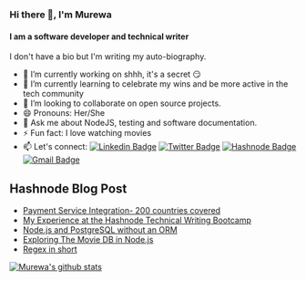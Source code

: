 ### Hi there 👋, I'm Murewa

#### I am a software developer and technical writer

I don't have a bio but I'm writing my auto-biography.
- 🔭 I’m currently working on shhh, it's a secret :smirk:
- 🌱 I’m currently learning to celebrate my wins and be more active in the tech community
- 👯 I’m looking to collaborate on open source projects.
- 😄 Pronouns: Her/She
- 💬 Ask me about NodeJS, testing and software documentation.
- ⚡ Fun fact: I love watching movies
- 📫 Let's connect: 
  [![Linkedin Badge](https://img.shields.io/badge/linkedin-%230077B5.svg?&style=for-the-badge&logo=linkedin&logoColor=white&link=https://www.linkedin.com/in/murewageorge-ashiru/)](https://www.linkedin.com/in/murewageorge-ashiru/)
  [![Twitter Badge](https://img.shields.io/badge/twitter-%231DA1F2.svg?&style=for-the-badge&logo=twitter&logoColor=white&link=https://twitter.com/rachael_xx)](https://twitter.com/rachael_xx)
  [![Hashnode Badge](https://img.shields.io/badge/Hashnode-2962FF?style=for-the-badge&logo=hashnode&logoColor=white)](https://murewaashiru.hashnode.dev/)
  [![Gmail Badge](https://img.shields.io/badge/gmail-c14438?&style=for-the-badge&logo=gmail&logoColor=white)](mailto:rachelleashiru@gmail.com)
  
## Hashnode Blog Post

<!-- HASHNODE:START -->
- [Payment Service Integration- 200 countries covered](https://murewaashiru.hashnode.dev/payment-service-integration-200-countries-covered)
- [My Experience at the Hashnode Technical Writing Bootcamp](https://murewaashiru.hashnode.dev/my-experience-at-the-hashnode-technical-writing-bootcamp)
- [Node.js and PostgreSQL without an ORM](https://murewaashiru.hashnode.dev/nodejs-and-postgresql-without-an-orm)
- [Exploring The Movie DB in Node.js](https://murewaashiru.hashnode.dev/exploring-the-movie-db-in-nodejs)
- [Regex in short](https://murewaashiru.hashnode.dev/regex-in-short)
<!-- HASHNODE:END -->

[![Murewa's github stats](https://github-readme-stats.vercel.app/api?username=murewaashiru&count_private=true&show_icons=true&theme=algolia)](https://github.com/murewaashiru/github-readme-stats)

<!--
**murewaashiru/murewaashiru** is a ✨ _special_ ✨ repository because its `README.md` (this file) appears on your GitHub profile.

Here are some ideas to get you started:

- 🔭 I’m currently working on ...
- 🌱 I’m currently learning ...
- 👯 I’m looking to collaborate on ...
- 🤔 I’m looking for help with ...
- 💬 Ask me about ...
- 📫 How to reach me: ...
- 😄 Pronouns: ...
- ⚡ Fun fact: ...
-->
